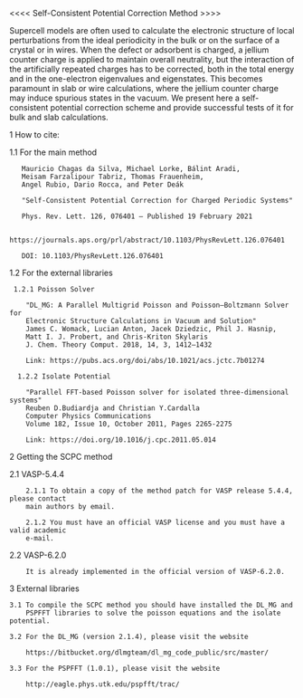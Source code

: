 
<<<< Self-Consistent Potential Correction Method >>>>

  Supercell models are often used to calculate the electronic 
  structure of local perturbations from the ideal periodicity 
  in the bulk or on the surface of a crystal or in wires. When 
  the defect or adsorbent is charged, a jellium counter charge 
  is applied to maintain overall neutrality, but the interaction 
  of the artificially repeated charges has to be corrected, both 
  in the total energy and in the one-electron eigenvalues and 
  eigenstates. This becomes paramount in slab or wire calculations, 
  where the jellium counter charge may induce spurious states in 
  the vacuum. We present here a self-consistent potential correction 
  scheme and provide successful tests of it for bulk and slab 
  calculations.
  
  1 How to cite:

   1.1 For the main method


       Mauricio Chagas da Silva, Michael Lorke, Bálint Aradi, 
       Meisam Farzalipour Tabriz, Thomas Frauenheim, 
       Angel Rubio, Dario Rocca, and Peter Deák

       "Self-Consistent Potential Correction for Charged Periodic Systems"

       Phys. Rev. Lett. 126, 076401 – Published 19 February 2021

       https://journals.aps.org/prl/abstract/10.1103/PhysRevLett.126.076401

       DOI: 10.1103/PhysRevLett.126.076401


   1.2 For the external libraries

     1.2.1 Poisson Solver

        "DL_MG: A Parallel Multigrid Poisson and Poisson–Boltzmann Solver for 
        Electronic Structure Calculations in Vacuum and Solution"
        James C. Womack, Lucian Anton, Jacek Dziedzic, Phil J. Hasnip, 
        Matt I. J. Probert, and Chris-Kriton Skylaris
        J. Chem. Theory Comput. 2018, 14, 3, 1412–1432

        Link: https://pubs.acs.org/doi/abs/10.1021/acs.jctc.7b01274

      1.2.2 Isolate Potential 

        "Parallel FFT-based Poisson solver for isolated three-dimensional systems"
        Reuben D.Budiardja and Christian Y.Cardalla
        Computer Physics Communications
        Volume 182, Issue 10, October 2011, Pages 2265-2275

        Link: https://doi.org/10.1016/j.cpc.2011.05.014

  2 Getting the SCPC method

   2.1 VASP-5.4.4

        2.1.1 To obtain a copy of the method patch for VASP release 5.4.4, please contact
        main authors by email. 
    
        2.1.2 You must have an official VASP license and you must have a valid academic 
        e-mail.

   2.2 VASP-6.2.0

        It is already implemented in the official version of VASP-6.2.0.

  3 External libraries 

    3.1 To compile the SCPC method you should have installed the DL_MG and 
        PSPFFT libraries to solve the poisson equations and the isolate potential. 

    3.2 For the DL_MG (version 2.1.4), please visit the website 

        https://bitbucket.org/dlmgteam/dl_mg_code_public/src/master/

    3.3 For the PSPFFT (1.0.1), please visit the website

        http://eagle.phys.utk.edu/pspfft/trac/



